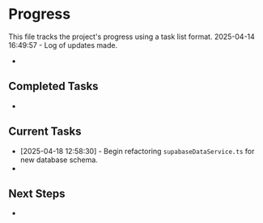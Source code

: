 # Progress

This file tracks the project's progress using a task list format.
2025-04-14 16:49:57 - Log of updates made.

*

## Completed Tasks

*   

## Current Tasks


*   [2025-04-18 12:58:30] - Begin refactoring `supabaseDataService.ts` for new database schema.
*   

## Next Steps

*